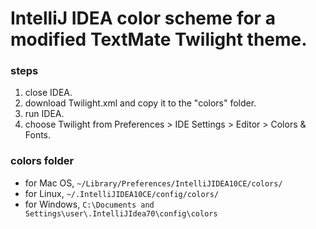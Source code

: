 # IntelliJ IDEA color scheme for a modified TextMate Twilight theme.

### steps
1. close IDEA.
2. download Twilight.xml and copy it to the "colors" folder.
3. run IDEA.
4. choose Twilight from Preferences > IDE Settings > Editor > Colors & Fonts.

### colors folder
- for Mac OS, `~/Library/Preferences/IntelliJIDEA10CE/colors/`
- for Linux, `~/.IntelliJIDEA10CE/config/colors/`
- for Windows, `C:\Documents and Settings\user\.IntelliJIdea70\config\colors`
